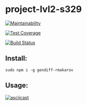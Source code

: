 # project-lvl2-s329

[![Maintainability](https://api.codeclimate.com/v1/badges/09e31973e18e32031013/maintainability)](https://codeclimate.com/github/SmartRW/project-lvl2-s329/maintainability)

[![Test Coverage](https://api.codeclimate.com/v1/badges/09e31973e18e32031013/test_coverage)](https://codeclimate.com/github/SmartRW/project-lvl2-s329/test_coverage)

[![Build Status](https://travis-ci.org/SmartRW/project-lvl2-s329.svg?branch=master)](https://travis-ci.org/SmartRW/project-lvl2-s329)

## Install:

```sudo npm i -g gendiff-rmakarov```

## Usage:

[![asciicast](https://asciinema.org/a/mBmfXZ9pv4cZ9gAHe6LpIM5Uu.png)](https://asciinema.org/a/mBmfXZ9pv4cZ9gAHe6LpIM5Uu)
